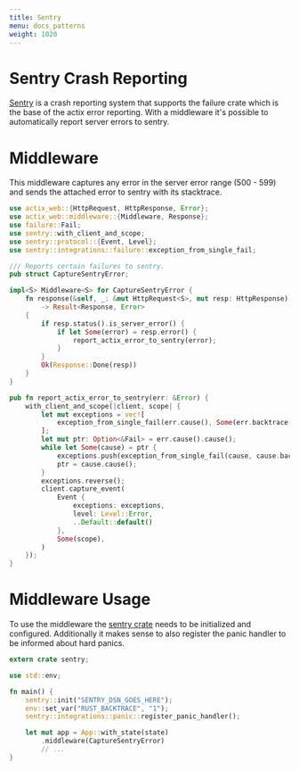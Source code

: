 ```yaml
---
title: Sentry
menu: docs_patterns
weight: 1020
---
```


# Sentry Crash Reporting

[Sentry](https://sentry.io/) is a crash reporting system that supports the
failure crate which is the base of the actix error reporting.  With a
middleware it's possible to automatically report server errors to sentry.

# Middleware

This middleware captures any error in the server error range (500 - 599)
and sends the attached error to sentry with its stacktrace.

```rust
use actix_web::{HttpRequest, HttpResponse, Error};
use actix_web::middleware::{Middleware, Response};
use failure::Fail;
use sentry::with_client_and_scope;
use sentry::protocol::{Event, Level};
use sentry::integrations::failure::exception_from_single_fail;

/// Reports certain failures to sentry.
pub struct CaptureSentryError;

impl<S> Middleware<S> for CaptureSentryError {
    fn response(&self, _: &mut HttpRequest<S>, mut resp: HttpResponse)
        -> Result<Response, Error>
    {
        if resp.status().is_server_error() {
            if let Some(error) = resp.error() {
                report_actix_error_to_sentry(error);
            }
        }
        Ok(Response::Done(resp))
    }
}

pub fn report_actix_error_to_sentry(err: &Error) {
    with_client_and_scope(|client, scope| {
        let mut exceptions = vec![
            exception_from_single_fail(err.cause(), Some(err.backtrace())),
        ];
        let mut ptr: Option<&Fail> = err.cause().cause();
        while let Some(cause) = ptr {
            exceptions.push(exception_from_single_fail(cause, cause.backtrace()));
            ptr = cause.cause();
        }
        exceptions.reverse();
        client.capture_event(
            Event {
                exceptions: exceptions,
                level: Level::Error,
                ..Default::default()
            },
            Some(scope),
        )
    });
}
```

# Middleware Usage

To use the middleware the [sentry crate](https://crates.io/crates/sentry) needs to be
initialized and configured.  Additionally it makes sense to also register the panic handler
to be informed about hard panics.

```rust
extern crate sentry;

use std::env;

fn main() {
    sentry::init("SENTRY_DSN_GOES_HERE");
    env::set_var("RUST_BACKTRACE", "1");
    sentry::integrations::panic::register_panic_handler();

    let mut app = App::with_state(state)
        .middleware(CaptureSentryError)
        // ...
}
```
